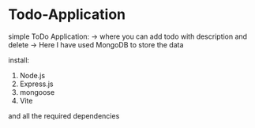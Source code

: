 # Todo-Application

  simple ToDo Application:
  -> where you can add todo with description and delete
  -> Here I have used MongoDB to store the data

  install:
  1. Node.js
  2. Express.js
  3. mongoose 
  4. Vite


  and all the required dependencies 

